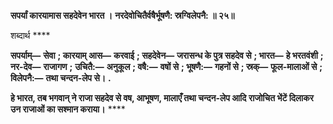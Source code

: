 **सपर्यां कारयामास सहदेवेन भारत ।** **नरदेवोचितैर्वषैर्भूषणै: स्रग्विलेपनै: ॥ २५॥** 

शब्दार्थ **** 

**सपर्याम्—** **सेवा** **; कारयाम् आस—** **करवाई** **; सहदेवेन—** **जरासन्ध के पुत्र सहदेव से** **; भारत—** **हे भरतवंशी** **; नर-देव—** **राजागण** **;** **उचितै:—** **अनुकूल** **; वषै:—** **वषों से** **; भूषणै:—** **गहनों से** **; स्रक्—** **फूल-मालाओं से** **; विलेपनै:—** **तथा चन्दन-लेप से।** **.** 

**हे भारत, तब भगवान् ने राजा सहदेव से वष, आभूषण, मालाएँ तथा चन्दन-लेप आदि** **राजोचित भेंटें दिलाकर उन राजाओं का सश्मान कराया।** **** 